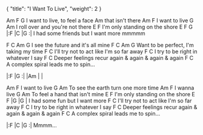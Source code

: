 {
  "title": "I Want To Live",
  "weight": 2
}

Am             F           G
I want to live, to feel a face
            Am
that isn't there
Am              F
I want to live
        G                  Am
I roll over and you're not there
E                          F
I'm only standing on the shore
E                             F      G   |:F   |C   |G  :|
I had some friends but I want more       mmmmm

F         C   Am            G
I see the future and it's all mine
F          C  Am                  G
Want to be perfect, I'm taking my time
F                                   C
I'll try not to act like I'm so far away
F                               C
I try to be right in whatever I say
F                      C
Deeper feelings recur again & again & again & again
F                               C
A complex spiral leads me to spin...

|:F   |G   :|
|Am   |     |

Am              F
I want to live
           G                   Am
To see the earth turn one more time
Am            F
I wanna live
          G               Am
To feel a hand that isn't mine
E                        F
I'm only standing on the shore
E                         F        |G    |G    |
I had some fun but I want more
F                              C
I'll try not to act like I'm so far away
F                               C
I try to be right in whatever I say
F                             C
Deeper feelings recur again & again & again & again
F                            C
A complex spiral leads me to spin...


|:F    |C    |G    :|
Mmmm...

